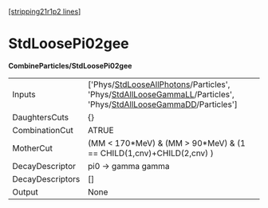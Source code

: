 [[stripping21r1p2 lines]](./stripping21r1p2-index)

# StdLoosePi02gee

**CombineParticles/StdLoosePi02gee**

|                  |                                                                                                                                                                                                                                                                                           |
|------------------|-------------------------------------------------------------------------------------------------------------------------------------------------------------------------------------------------------------------------------------------------------------------------------------------|
| Inputs           | ['Phys/[StdLooseAllPhotons](./stripping21r1p2-commonparticles-stdlooseallphotons)/Particles', 'Phys/[StdAllLooseGammaLL](./stripping21r1p2-commonparticles-stdallloosegammall)/Particles', 'Phys/[StdAllLooseGammaDD](./stripping21r1p2-commonparticles-stdallloosegammadd)/Particles'] |
| DaughtersCuts    | {}                                                                                                                                                                                                                                                                                        |
| CombinationCut   | ATRUE                                                                                                                                                                                                                                                                                     |
| MotherCut        | (MM \< 170\*MeV) & (MM \> 90\*MeV) & (1 == CHILD(1,cnv)+CHILD(2,cnv) )                                                                                                                                                                                                                    |
| DecayDescriptor  | pi0 -\> gamma gamma                                                                                                                                                                                                                                                                       |
| DecayDescriptors | []                                                                                                                                                                                                                                                                                      |
| Output           | None                                                                                                                                                                                                                                                                                      |
